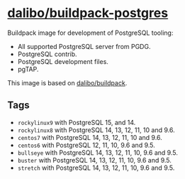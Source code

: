 # [dalibo/buildpack-postgres](https://hub.docker.com/r/dalibo/buildpack-postgres)

Buildpack image for development of PostgreSQL tooling:

- All supported PostgreSQL server from PGDG.
- PostgreSQL contrib.
- PostgreSQL development files.
- pgTAP.

This image is based on
[dalibo/buildpack](https://hub.docker.com/r/dalibo/buildpack).


## Tags

- `rockylinux9` with PostgreSQL 15, and 14.
- `rockylinux8` with PostgreSQL 14, 13, 12, 11, 10 and 9.6.
- `centos7` with PostgreSQL 14, 13, 12, 11, 10 and 9.6.
- `centos6` with PostgreSQL 12, 11, 10, 9.6 and 9.5.
- `bullseye` with PostgreSQL 14, 13, 12, 11, 10, 9.6 and 9.5.
- `buster` with PostgreSQL 14, 13, 12, 11, 10, 9.6 and 9.5.
- `stretch` with PostgreSQL 14, 13, 12, 11, 10, 9.6 and 9.5.
